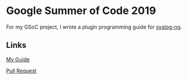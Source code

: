 # Google Summer of Code 2019

For my GSoC project, I wrote a plugin programming guide for [syslog-ng](https://github.com/syslog-ng/syslog-ng).

## Links

[My Guide](https://github.com/vic-ma/syslog-ng-gitbook/tree/add-chapter-7/chapters/chapter_7)

[Pull Request](https://github.com/balabit/syslog-ng-gitbook/pull/68)
